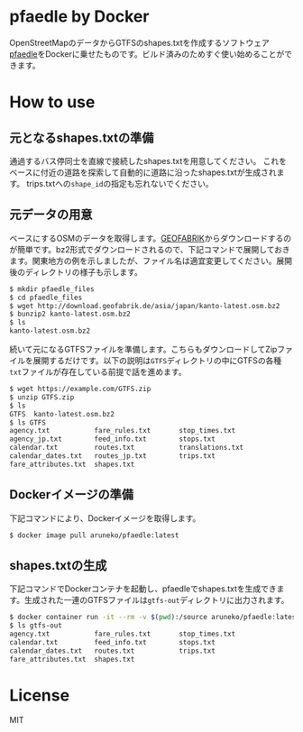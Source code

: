 # pfaedle by Docker
OpenStreetMapのデータからGTFSのshapes.txtを作成するソフトウェア[pfaedle](https://github.com/ad-freiburg/pfaedle)をDockerに乗せたものです。ビルド済みのためすぐ使い始めることができます。

# How to use
## 元となるshapes.txtの準備
通過するバス停同士を直線で接続したshapes.txtを用意してください。
これをベースに付近の道路を探索して自動的に道路に沿ったshapes.txtが生成されます。
trips.txtへの`shape_id`の指定も忘れないでください。

## 元データの用意
ベースにするOSMのデータを取得します。[GEOFABRIK](http://download.geofabrik.de/)からダウンロードするのが簡単です。bz2形式でダウンロードされるので、下記コマンドで展開しておきます。関東地方の例を示しましたが、ファイル名は適宜変更してください。展開後のディレクトリの様子も示します。

```bash
$ mkdir pfaedle_files
$ cd pfaedle_files
$ wget http://download.geofabrik.de/asia/japan/kanto-latest.osm.bz2
$ bunzip2 kanto-latest.osm.bz2
$ ls
kanto-latest.osm.bz2
```

続いて元になるGTFSファイルを準備します。こちらもダウンロードしてZipファイルを展開するだけです。以下の説明は`GTFS`ディレクトリの中にGTFSの各種`txt`ファイルが存在している前提で話を進めます。

```bash
$ wget https://example.com/GTFS.zip
$ unzip GTFS.zip
$ ls
GTFS  kanto-latest.osm.bz2
$ ls GTFS
agency.txt           fare_rules.txt       stop_times.txt
agency_jp.txt        feed_info.txt        stops.txt
calendar.txt         routes.txt           translations.txt
calendar_dates.txt   routes_jp.txt        trips.txt
fare_attributes.txt  shapes.txt
```

## Dockerイメージの準備
下記コマンドにより、Dockerイメージを取得します。

```bash
$ docker image pull aruneko/pfaedle:latest
```

## shapes.txtの生成
下記コマンドでDockerコンテナを起動し、pfaedleでshapes.txtを生成できます。生成された一連のGTFSファイルは`gtfs-out`ディレクトリに出力されます。

```bash
$ docker container run -it --rm -v $(pwd):/source aruneko/pfaedle:latest pfaedle -x kanto-latest.osm GTFS
$ ls gtfs-out
agency.txt           fare_rules.txt       stop_times.txt
calendar.txt         feed_info.txt        stops.txt
calendar_dates.txt   routes.txt           trips.txt
fare_attributes.txt  shapes.txt
```

# License
MIT
